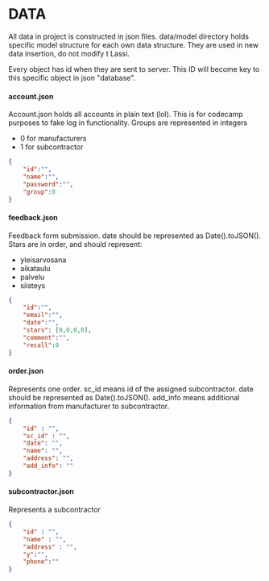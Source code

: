 DATA
=============

All data in project is constructed in json files. data/model directory holds specific model structure for each own data structure. They are used in new data insertion, do not modify t Lassi.

Every object has id when they are sent to server. This ID will become key to this specific object in json "database".

#### account.json
Account.json holds all accounts in plain text (lol). This is for codecamp purposes to fake log in functionality. Groups are represented in integers
* 0 for manufacturers
* 1 for subcontractor

```json
{
    "id":"",
    "name":"",
    "password":"",
    "group":0
}

```
#### feedback.json
Feedback form submission. date should be represented as Date().toJSON(). Stars are in order, and should represent:
 * yleisarvosana
 * aikataulu
 * palvelu
 * siisteys

```json
{
    "id":"",
    "email":"",
    "date":"",
    "stars": [0,0,0,0],
    "comment":"",
    "recall":0
}
```
#### order.json
Represents one order. sc_id means id of the assigned subcontractor. date should be represented as Date().toJSON(). add_info means additional information from manufacturer to subcontractor.

```json
{
    "id" : "",
    "sc_id" : "",
    "date": "",
    "name": "",
    "address": "",
    "add_info": ""
}
```

#### subcontractor.json
Represents a subcontractor
```json
{
    "id" : "",
    "name" : "",
    "address" : "",
    "y":"",
    "phone":""
}
```
